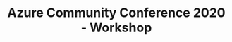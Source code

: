 ---
title: "Azure Community Conference 2020 - Workshop"
layout: workshops
permalink: /2020/workshops/
year: "2020"
---